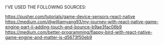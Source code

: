 I'VE USED THE FOLLOWING SOURCES:<br />

https://pusher.com/tutorials/game-device-sensors-react-native<br />
https://medium.com/@williamyang93/my-journey-with-react-native-game-engine-part-ii-adding-touch-and-bounce-b9ae3fac06b9<br />
https://medium.com/better-programming/flappy-bird-with-react-native-game-engine-and-matter-js-d5673f50eb9<br />